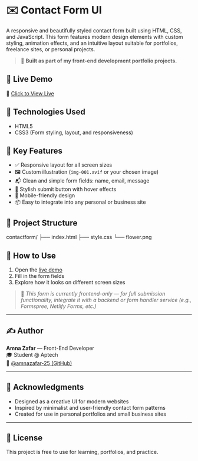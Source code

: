 # ✉️ Contact Form UI

A responsive and beautifully styled contact form built using HTML, CSS, and JavaScript. This form features modern design elements with custom styling, animation effects, and an intuitive layout suitable for portfolios, freelance sites, or personal projects.

> 💼 **Built as part of my front-end development portfolio projects.**

## 🚀 Live Demo

🔗 [Click to View Live](https://amnazafar-25.github.io/contactform/)

## 🧰 Technologies Used

- HTML5  
- CSS3 (Form styling, layout, and responsiveness)  

## 🎯 Key Features

- ✅ Responsive layout for all screen sizes  
- 🖼️ Custom illustration (`img-001.avif` or your chosen image)  
- 📬 Clean and simple form fields: name, email, message  
- 🎨 Stylish submit button with hover effects  
- 📱 Mobile-friendly design  
- 📦 Easy to integrate into any personal or business site

## 📁 Project Structure

contactform/
├── index.html
├── style.css
└── flower.png


## 📝 How to Use

1. Open the [live demo](https://amnazafar-25.github.io/contactform/)  
2. Fill in the form fields  
3. Explore how it looks on different screen sizes

> 📌 *This form is currently frontend-only — for full submission functionality, integrate it with a backend or form handler service (e.g., Formspree, Netlify Forms, etc.)*

---

## ✍️ Author

**Amna Zafar** — Front-End Developer  
🎓 Student @ Aptech  
🔗 [@amnazafar-25 (GitHub)](https://github.com/amnazafar-25)

---

## 💖 Acknowledgments

- Designed as a creative UI for modern websites  
- Inspired by minimalist and user-friendly contact form patterns  
- Created for use in personal portfolios and small business sites

---

## 🔐 License

This project is free to use for learning, portfolios, and practice.
